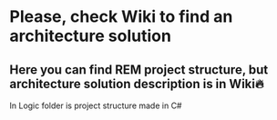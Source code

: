 # Please, check Wiki to find an architecture solution
## Here you can find REM project structure, but architecture solution description is in Wiki🔥
In Logic folder is project structure made in C#
